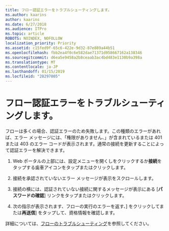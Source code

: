 ```yaml
---
title: フロー認証エラーをトラブルシューティングします。
ms.author: kaarins
author: kaarins
ms.date: 6/27/2018
ms.audience: ITPro
ms.topic: article
ROBOTS: NOINDEX, NOFOLLOW
localization_priority: Priority
ms.assetid: c15fed9f-65c6-422e-9d32-87e889a44b51
ms.openlocfilehash: fbb2ea4f0c6e582dae71371d958667162a138346
ms.sourcegitcommit: d6ea5e9458a2b8ceaab3ac4bd483e1130b9a398a
ms.translationtype: MT
ms.contentlocale: ja-JP
ms.lasthandoff: 01/15/2019
ms.locfileid: "28297805"
---
```

# <a name="troubleshoot-flow-authentication-errors"></a>フロー認証エラーをトラブルシューティングします。

フローは多くの場合、認証エラーのため失敗します。この種類のエラーがあれば、エラー メッセージには、「権限がありません、」が含まれているまたは 401 または 403 のエラー コードが表示されます。通常の接続を更新することによって認証エラーを解決できます。
  
1. Web ポータルの上部には、設定メニューを開くしをクリックするか**接続**をタップする歯車アイコンをタップまたはクリックします。
    
2. 接続を承認されていないエラー メッセージが表示をスクロールします。
    
3. 接続の横には、認証されていない接続に関するメッセージが表示にある [**パスワードの確認**] リンクをタップまたはクリックします。 
    
4. 次の指示が表示されます、フローの実行のエラーを返す、] をクリックしてまたは**再送信**] をタップして、資格情報を確認します。
    
詳細については、[フローのトラブルシューティング](https://go.microsoft.com/fwlink/?linkid=872110)を参照してください。
  

